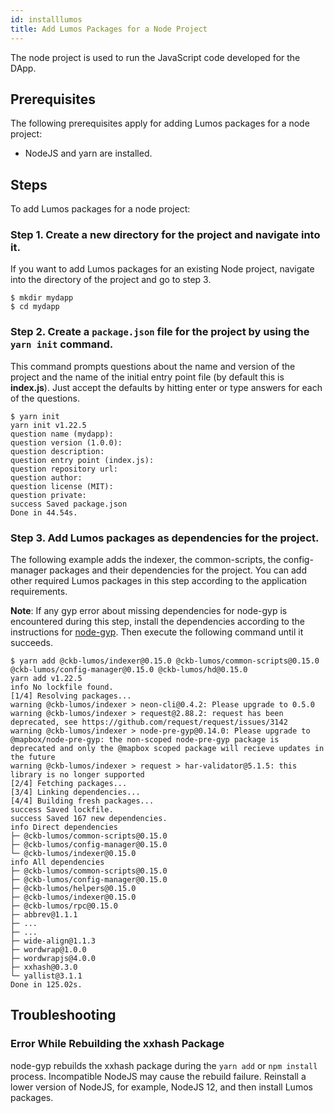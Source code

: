```yaml
---
id: installlumos
title: Add Lumos Packages for a Node Project
---
```

The node project is used to run the JavaScript code developed for the DApp.

## Prerequisites

The following prerequisites apply for adding Lumos packages for a node project:

- NodeJS and yarn are installed.

## Steps

To add Lumos packages for a node project:

### **Step 1. Create a new directory for the project and navigate into it.**

If you want to add Lumos packages for an existing Node project, navigate into the directory of the project and go to step 3.

```
$ mkdir mydapp
$ cd mydapp
```

### **Step 2. Create a `package.json` file for the project by using the `yarn init` command.**

This command prompts questions about the name and version of the project and the name of the initial entry point file (by default this is **index.js**). Just accept the defaults by hitting enter or type answers for each of the questions.

```
$ yarn init
yarn init v1.22.5
question name (mydapp):
question version (1.0.0):
question description:
question entry point (index.js):
question repository url:
question author:
question license (MIT):
question private:
success Saved package.json
Done in 44.54s.
```

### **Step 3. Add Lumos packages as dependencies for the project.**

The following example adds the indexer, the common-scripts, the config-manager packages and their dependencies for the project. You can add other required Lumos packages in this step according to the application requirements.

**Note**: If any gyp error about missing dependencies for node-gyp is encountered during this step, install the dependencies according to the instructions for [node-gyp](https://github.com/nodejs/node-gyp). Then execute the following command until it succeeds.

```shell
$ yarn add @ckb-lumos/indexer@0.15.0 @ckb-lumos/common-scripts@0.15.0 @ckb-lumos/config-manager@0.15.0 @ckb-lumos/hd@0.15.0
yarn add v1.22.5
info No lockfile found.
[1/4] Resolving packages...
warning @ckb-lumos/indexer > neon-cli@0.4.2: Please upgrade to 0.5.0
warning @ckb-lumos/indexer > request@2.88.2: request has been deprecated, see https://github.com/request/request/issues/3142
warning @ckb-lumos/indexer > node-pre-gyp@0.14.0: Please upgrade to @mapbox/node-pre-gyp: the non-scoped node-pre-gyp package is deprecated and only the @mapbox scoped package will recieve updates in the future
warning @ckb-lumos/indexer > request > har-validator@5.1.5: this library is no longer supported
[2/4] Fetching packages...
[3/4] Linking dependencies...
[4/4] Building fresh packages...
success Saved lockfile.
success Saved 167 new dependencies.
info Direct dependencies
├─ @ckb-lumos/common-scripts@0.15.0
├─ @ckb-lumos/config-manager@0.15.0
└─ @ckb-lumos/indexer@0.15.0
info All dependencies
├─ @ckb-lumos/common-scripts@0.15.0
├─ @ckb-lumos/config-manager@0.15.0
├─ @ckb-lumos/helpers@0.15.0
├─ @ckb-lumos/indexer@0.15.0
├─ @ckb-lumos/rpc@0.15.0
├─ abbrev@1.1.1
├─ ...
├─ ...
├─ wide-align@1.1.3
├─ wordwrap@1.0.0
├─ wordwrapjs@4.0.0
├─ xxhash@0.3.0
└─ yallist@3.1.1
Done in 125.02s.
```

## Troubleshooting

### Error While Rebuilding the xxhash Package

node-gyp rebuilds the xxhash package during the `yarn add` or `npm install` process. Incompatible NodeJS may cause the rebuild failure. Reinstall a lower version of NodeJS, for example, NodeJS 12, and then install Lumos packages.